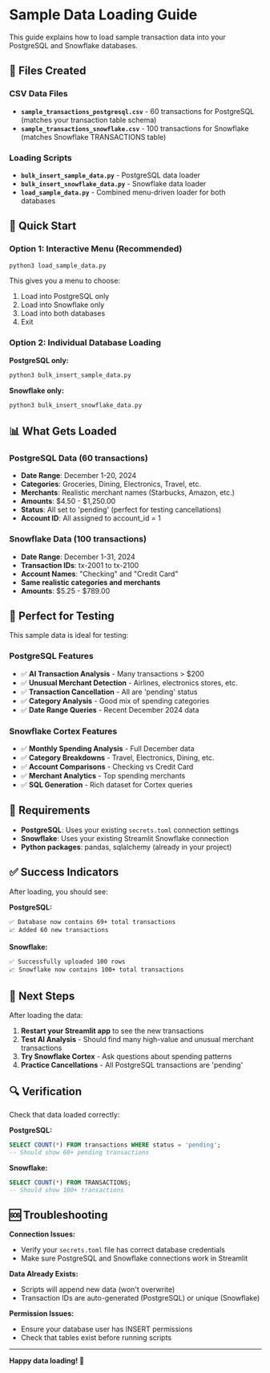 # Sample Data Loading Guide

This guide explains how to load sample transaction data into your PostgreSQL and Snowflake databases.

## 📁 Files Created

### CSV Data Files
- **`sample_transactions_postgresql.csv`** - 60 transactions for PostgreSQL (matches your transaction table schema)
- **`sample_transactions_snowflake.csv`** - 100 transactions for Snowflake (matches Snowflake TRANSACTIONS table)

### Loading Scripts
- **`bulk_insert_sample_data.py`** - PostgreSQL data loader
- **`bulk_insert_snowflake_data.py`** - Snowflake data loader  
- **`load_sample_data.py`** - Combined menu-driven loader for both databases

## 🚀 Quick Start

### Option 1: Interactive Menu (Recommended)
```bash
python3 load_sample_data.py
```
This gives you a menu to choose:
1. Load into PostgreSQL only
2. Load into Snowflake only  
3. Load into both databases
4. Exit

### Option 2: Individual Database Loading

**PostgreSQL only:**
```bash
python3 bulk_insert_sample_data.py
```

**Snowflake only:**
```bash
python3 bulk_insert_snowflake_data.py
```

## 📊 What Gets Loaded

### PostgreSQL Data (60 transactions)
- **Date Range**: December 1-20, 2024
- **Categories**: Groceries, Dining, Electronics, Travel, etc.
- **Merchants**: Realistic merchant names (Starbucks, Amazon, etc.)
- **Amounts**: $4.50 - $1,250.00
- **Status**: All set to 'pending' (perfect for testing cancellations)
- **Account ID**: All assigned to account_id = 1

### Snowflake Data (100 transactions)  
- **Date Range**: December 1-31, 2024
- **Transaction IDs**: tx-2001 to tx-2100
- **Account Names**: "Checking" and "Credit Card"
- **Same realistic categories and merchants**
- **Amounts**: $5.25 - $789.00

## 🎯 Perfect for Testing

This sample data is ideal for testing:

### PostgreSQL Features
- ✅ **AI Transaction Analysis** - Many transactions > $200
- ✅ **Unusual Merchant Detection** - Airlines, electronics stores, etc.
- ✅ **Transaction Cancellation** - All are 'pending' status
- ✅ **Category Analysis** - Good mix of spending categories
- ✅ **Date Range Queries** - Recent December 2024 data

### Snowflake Cortex Features
- ✅ **Monthly Spending Analysis** - Full December data
- ✅ **Category Breakdowns** - Travel, Electronics, Dining, etc.
- ✅ **Account Comparisons** - Checking vs Credit Card
- ✅ **Merchant Analytics** - Top spending merchants
- ✅ **SQL Generation** - Rich dataset for Cortex queries

## 🔧 Requirements

- **PostgreSQL**: Uses your existing `secrets.toml` connection settings
- **Snowflake**: Uses your existing Streamlit Snowflake connection
- **Python packages**: pandas, sqlalchemy (already in your project)

## ✅ Success Indicators

After loading, you should see:

**PostgreSQL:**
```
✅ Database now contains 69+ total transactions
📈 Added 60 new transactions
```

**Snowflake:**
```  
✅ Successfully uploaded 100 rows
📈 Snowflake now contains 100+ total transactions
```

## 🎉 Next Steps

After loading the data:

1. **Restart your Streamlit app** to see the new transactions
2. **Test AI Analysis** - Should find many high-value and unusual merchant transactions
3. **Try Snowflake Cortex** - Ask questions about spending patterns
4. **Practice Cancellations** - All PostgreSQL transactions are 'pending'

## 🔍 Verification

Check that data loaded correctly:

**PostgreSQL:**
```sql
SELECT COUNT(*) FROM transactions WHERE status = 'pending';
-- Should show 60+ pending transactions
```

**Snowflake:**
```sql
SELECT COUNT(*) FROM TRANSACTIONS;
-- Should show 100+ transactions
```

## 🆘 Troubleshooting

**Connection Issues:**
- Verify your `secrets.toml` file has correct database credentials
- Make sure PostgreSQL and Snowflake connections work in Streamlit

**Data Already Exists:**
- Scripts will append new data (won't overwrite)
- Transaction IDs are auto-generated (PostgreSQL) or unique (Snowflake)

**Permission Issues:**
- Ensure your database user has INSERT permissions
- Check that tables exist before running scripts

---
**Happy data loading! 🚀**
